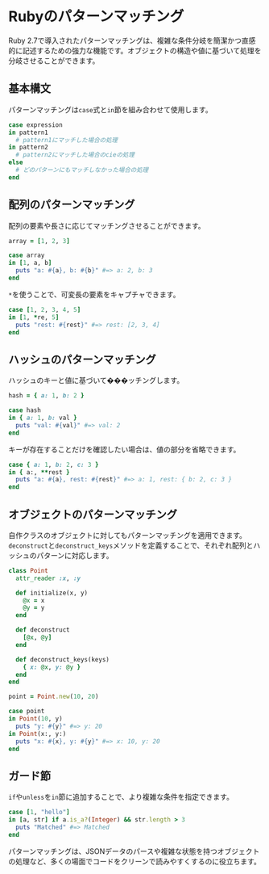 # Rubyのパターンマッチング

Ruby 2.7で導入されたパターンマッチングは、複雑な条件分岐を簡潔かつ直感的に記述するための強力な機能です。オブジェクトの構造や値に基づいて処理を分岐させることができます。

## 基本構文

パターンマッチングは`case`式と`in`節を組み合わせて使用します。

```ruby
case expression
in pattern1
  # pattern1にマッチした場合の処理
in pattern2
  # pattern2にマッチした場合のcieの処理
else
  # どのパターンにもマッチしなかった場合の処理
end
```

## 配列のパターンマッチング

配列の要素や長さに応じてマッチングさせることができます。

```ruby
array = [1, 2, 3]

case array
in [1, a, b]
  puts "a: #{a}, b: #{b}" #=> a: 2, b: 3
end
```

`*`を使うことで、可変長の要素をキャプチャできます。

```ruby
case [1, 2, 3, 4, 5]
in [1, *re, 5]
  puts "rest: #{rest}" #=> rest: [2, 3, 4]
end
```

## ハッシュのパターンマッチング

ハッシュのキーと値に基づいて���ッチングします。

```ruby
hash = { a: 1, b: 2 }

case hash
in { a: 1, b: val }
  puts "val: #{val}" #=> val: 2
end
```

キーが存在することだけを確認したい場合は、値の部分を省略できます。

```ruby
case { a: 1, b: 2, c: 3 }
in { a:, **rest }
  puts "a: #{a}, rest: #{rest}" #=> a: 1, rest: { b: 2, c: 3 }
end
```

## オブジェクトのパターンマッチング

自作クラスのオブジェクトに対してもパターンマッチングを適用できます。`deconstruct`と`deconstruct_keys`メソッドを定義することで、それぞれ配列とハッシュのパターンに対応します。

```ruby
class Point
  attr_reader :x, :y

  def initialize(x, y)
    @x = x
    @y = y
  end

  def deconstruct
    [@x, @y]
  end

  def deconstruct_keys(keys)
    { x: @x, y: @y }
  end
end

point = Point.new(10, 20)

case point
in Point(10, y)
  puts "y: #{y}" #=> y: 20
in Point(x:, y:)
  puts "x: #{x}, y: #{y}" #=> x: 10, y: 20
end
```

## ガード節

`if`や`unless`を`in`節に追加することで、より複雑な条件を指定できます。

```ruby
case [1, "hello"]
in [a, str] if a.is_a?(Integer) && str.length > 3
  puts "Matched" #=> Matched
end
```

パターンマッチングは、JSONデータのパースや複雑な状態を持つオブジェクトの処理など、多くの場面でコードをクリーンで読みやすくするのに役立ちます。
